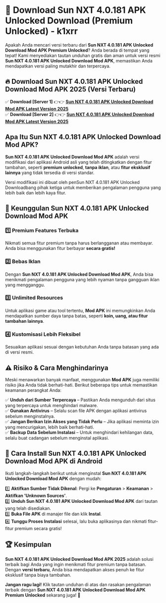 # 🎯 Download Sun NXT 4.0.181 APK Unlocked Download (Premium Unlocked) -  k1xrr

Apakah Anda mencari versi terbaru dari **Sun NXT 4.0.181 APK Unlocked Download Mod APK Premium Unlocked**? Anda berada di tempat yang tepat! Kami menyediakan tautan unduhan gratis dan aman untuk versi resmi **Sun NXT 4.0.181 APK Unlocked Download Mod APK**, memastikan Anda mendapatkan versi paling mutakhir dan terpercaya.

## 🔥 Download Sun NXT 4.0.181 APK Unlocked Download Mod APK 2025 (Versi Terbaru)

✅ **Download [Server 1]** 👉👉 [**Sun NXT 4.0.181 APK Unlocked Download Mod APK Latest Version 2025**](https://momento.my/?title=Sun_NXT_4.0.181_APK_Unlocked_Download)  
✅ **Download [Server 2]** 👉👉 [**Sun NXT 4.0.181 APK Unlocked Download Mod APK Latest Version 2025**](https://momento.my/?title=Sun_NXT_4.0.181_APK_Unlocked_Download)  

## Apa Itu Sun NXT 4.0.181 APK Unlocked Download Mod APK?

**Sun NXT 4.0.181 APK Unlocked Download Mod APK** adalah versi modifikasi dari aplikasi Android asli yang telah ditingkatkan dengan fitur tambahan, seperti **premium unlocked**, **tanpa iklan**, atau **fitur eksklusif lainnya** yang tidak tersedia di versi standar.

Versi modifikasi ini dibuat oleh penSun NXT 4.0.181 APK Unlocked Downloadbang pihak ketiga untuk memberikan pengalaman pengguna yang lebih baik dan lebih kaya fitur.

## 🎯 Keunggulan Sun NXT 4.0.181 APK Unlocked Download Mod APK

### 1️⃣ Premium Features Terbuka
Nikmati semua fitur premium tanpa harus berlangganan atau membayar. Anda bisa menggunakan fitur berbayar **secara gratis!**

### 2️⃣ Bebas Iklan
Dengan **Sun NXT 4.0.181 APK Unlocked Download Mod APK**, Anda bisa menikmati pengalaman pengguna yang lebih nyaman tanpa gangguan iklan yang mengganggu.

### 3️⃣ Unlimited Resources
Untuk aplikasi game atau tool tertentu, **Mod APK** ini memungkinkan Anda mendapatkan sumber daya tanpa batas, seperti **koin, uang, atau fitur tambahan lainnya**.

### 4️⃣ Kustomisasi Lebih Fleksibel
Sesuaikan aplikasi sesuai dengan kebutuhan Anda tanpa batasan yang ada di versi resmi.

## ⚠️ Risiko & Cara Menghindarinya

Meski menawarkan banyak manfaat, menggunakan **Mod APK** juga memiliki risiko jika Anda tidak berhati-hati. Berikut beberapa tips untuk memastikan keamanan perangkat Anda:

✅ **Unduh dari Sumber Terpercaya** – Pastikan Anda mengunduh dari situs yang terpercaya untuk menghindari malware.  
✅ **Gunakan Antivirus** – Selalu scan file APK dengan aplikasi antivirus sebelum menginstalnya.  
✅ **Jangan Berikan Izin Akses yang Tidak Perlu** – Jika aplikasi meminta izin yang mencurigakan, lebih baik berhati-hati.  
✅ **Backup Data Sebelum Instalasi** – Untuk menghindari kehilangan data, selalu buat cadangan sebelum menginstal aplikasi.

## 📌 Cara Install Sun NXT 4.0.181 APK Unlocked Download Mod APK di Android

Ikuti langkah-langkah berikut untuk menginstal **Sun NXT 4.0.181 APK Unlocked Download Mod APK** dengan mudah:

1️⃣ **Aktifkan Sumber Tidak Dikenal**: Pergi ke **Pengaturan** > **Keamanan** > **Aktifkan 'Unknown Sources'**.  
2️⃣ **Unduh Sun NXT 4.0.181 APK Unlocked Download Mod APK** dari tautan yang telah disediakan.  
3️⃣ **Buka File APK** di manajer file dan klik **Instal**.  
4️⃣ **Tunggu Proses Instalasi** selesai, lalu buka aplikasinya dan nikmati fitur-fitur premium secara gratis!

## 🏆 Kesimpulan

**Sun NXT 4.0.181 APK Unlocked Download Mod APK 2025** adalah solusi terbaik bagi Anda yang ingin menikmati fitur premium tanpa batasan. Dengan **versi terbaru**, Anda bisa mendapatkan akses penuh ke fitur eksklusif tanpa biaya tambahan.

**Jangan ragu lagi!** Klik tautan unduhan di atas dan rasakan pengalaman terbaik dengan **Sun NXT 4.0.181 APK Unlocked Download Mod APK Premium Unlocked** sekarang juga! 🚀
